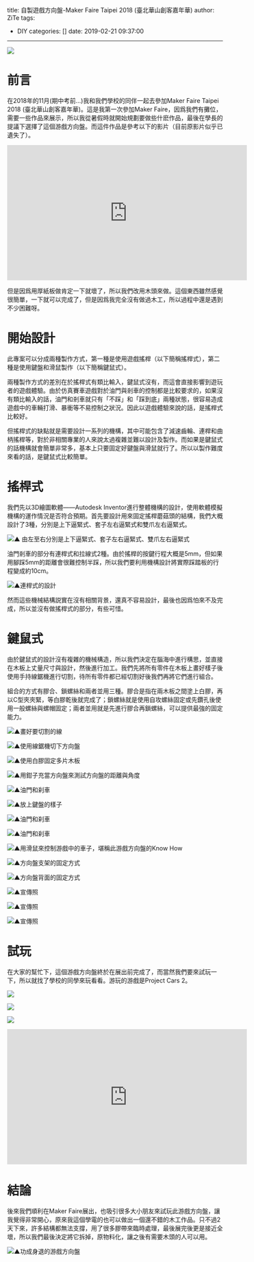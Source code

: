 title: 自製遊戲方向盤-Maker Faire Taipei 2018 (臺北華山創客嘉年華)
author: ZiTe
tags:
  - DIY
categories: []
date: 2019-02-21 09:37:00
---
![](https://1.bp.blogspot.com/-O55tzWNKOOM/XppbGfjNjhI/AAAAAAAACFw/5mg4H7oP5tobmbB7je5IJwFDpC0YsisRACPcBGAsYHg/s320/20181011_%25E9%2581%258A%25E6%2588%25B2%25E6%2596%25B9%25E5%2590%2591%25E7%259B%25A4%25E5%25AE%25A3%25E5%2582%25B3%25E7%2585%25A7-0046.jpg)


# 前言

在2018年的11月(期中考前...)我和我們學校的同伴一起去參加Maker Faire Taipei 2018 (臺北華山創客嘉年華)。這是我第一次參加Maker Faire，因爲我們有攤位，需要一些作品來展示，所以我從暑假時就開始規劃要做些什麽作品，最後在學長的提議下選擇了這個游戲方向盤。而這件作品是參考以下的影片（目前原影片似乎已遺失了）。

<!--more-->

<div style="clear: both; text-align: center;">
<iframe allow="accelerometer; autoplay; encrypted-media; gyroscope; picture-in-picture" allowfullscreen="" frameborder="0" height="315" src="https://www.youtube.com/embed/AqbKj3T-eaM" width="560"></iframe>
</div>

但是因爲用厚紙板做肯定一下就壞了，所以我們改用木頭來做。這個東西雖然感覺很簡單，一下就可以完成了，但是因爲我完全沒有做過木工，所以過程中還是遇到不少困難呀。

# 開始設計

此專案可以分成兩種製作方式，第一種是使用遊戲搖桿（以下簡稱搖桿式），第二種是使用鍵盤和滑鼠製作（以下簡稱鍵鼠式）。

兩種製作方式的差別在於搖桿式有類比輸入，鍵鼠式沒有，而這會直接影響到遊玩者的遊戲體驗。由於仿真賽車遊戲對於油門與剎車的控制都是比較要求的，如果沒有類比輸入的話，油門和剎車就只有「不踩」和「踩到底」兩種狀態，很容易造成遊戲中的車輛打滑、暴衝等不易控制之狀況。因此以遊戲體驗來說的話，是搖桿式比較好。

但搖桿式的缺點就是需要設計一系列的機構，其中可能包含了減速齒輪、連桿和曲柄搖桿等，對於非相關專業的人來說太過複雜並難以設計及製作。而如果是鍵鼠式的話機構就會簡單非常多，基本上只要固定好鍵盤與滑鼠就行了。所以以製作難度來看的話，是鍵鼠式比較簡單。
  
# 搖桿式

我們先以3D繪圖軟體——Autodesk Inventor進行整體機構的設計，使用軟體模擬機構的運作情況是否符合預期。首先要設計用來固定搖桿蘑菇頭的結構，我們大概設計了3種，分別是上下逼緊式、套子左右逼緊式和雙爪左右逼緊式。

![▲ 由左至右分別是上下逼緊式、套子左右逼緊式、雙爪左右逼緊式](https://1.bp.blogspot.com/-OXit-ju8Y2o/Xppbzhya2GI/AAAAAAAACGM/wHNDX5dIY7wctoPgRWosijZLjnbpl5U-QCPcBGAsYHg/s1600/041809445684_01.png)

油門剎車的部分有連桿式和拉線式2種。由於搖桿的按鍵行程大概是5mm，但如果用腳踩5mm的距離會很難控制半踩，所以我們要利用機構設計將實際踩踏板的行程變成約10cm。  
  

![▲連桿式的設計](https://1.bp.blogspot.com/-Cxpauj5J5_Y/XppbGdF6yBI/AAAAAAAACFw/zdC24EMp72cixUpzBI-K26YFOIGsHMeVwCPcBGAsYHg/s1600/unnamed%2B%25283%2529.png)

然而這些機械結構説實在沒有相關背景，還真不容易設計，最後也因爲怕來不及完成，所以並沒有做搖桿式的部分，有些可惜。  
  
  
# 鍵鼠式
由於鍵鼠式的設計沒有複雜的機械構造，所以我們決定在腦海中進行構思，並直接在木板上丈量尺寸與設計，然後進行加工。我們先將所有零件在木板上畫好樣子後使用手持線鋸機進行切割，待所有零件都已經切割好後我們再將它們進行組合。  
  
組合的方式有膠合、鎖螺絲和兩者並用三種。膠合是指在兩木板之間塗上白膠，再以C型夾夾緊，等白膠乾後就完成了；鎖螺絲就是使用自攻螺絲固定或先鑽孔後使用一般螺絲與螺帽固定；兩者並用就是先進行膠合再鎖螺絲，可以提供最強的固定能力。

![▲畫好要切割的線](https://1.bp.blogspot.com/-qSL49ICJzPE/XppbGT3lANI/AAAAAAAACFw/JySKHsgTEK8sraAglCSd3XaBm2LqTqH-gCPcBGAsYHg/s1600/DSC_0011.jpg)

![▲使用線鋸機切下方向盤](https://1.bp.blogspot.com/-f_TgL6vIo2g/XppbGZeycuI/AAAAAAAACFw/8mCyer4qq8YIjmPAghiHgtlVYgltIgm3wCPcBGAsYHg/s1600/DSC_0012.jpg)

![▲使用白膠固定多片木板](https://1.bp.blogspot.com/-qE3Lyu9rl-A/XppbGZx2HLI/AAAAAAAACFw/pPORb1_iblgqV1rMJI-mIYKdtL7dYYECwCPcBGAsYHg/s1600/DSC_0013.jpg)

![▲用鉗子充當方向盤來測試方向盤的距離與角度](https://1.bp.blogspot.com/-XASYoyg8at4/XppbGcUJzJI/AAAAAAAACFw/g7gLtN89AKooRKS7JlfV_79NMDLSebxRgCPcBGAsYHg/s1600/DSC_0057.jpg)

![▲油門和刹車](https://1.bp.blogspot.com/-yY8knYrcxkI/XppbGScz-2I/AAAAAAAACFw/oS4zHJUrfuoAFwkzLNiEAEyoFpY2anEEQCPcBGAsYHg/s1600/DSC_0089.jpg)


![▲放上鍵盤的樣子](https://1.bp.blogspot.com/-Ve3pu_l8kMM/XppbGX-sQxI/AAAAAAAACFw/djFQxSvSg-IuQ3bbb5Q2R-dU-xU1FD7EQCPcBGAsYHg/s1600/DSC_0086.jpg)


![▲油門和刹車](https://1.bp.blogspot.com/-uI6UhqpS1JA/XppbGaGD8nI/AAAAAAAACFw/XqrvP05o9qcGE0wT5K_nXYSwJbo4zhe-gCPcBGAsYHg/s1600/20181011_%25E9%2581%258A%25E6%2588%25B2%25E6%2596%25B9%25E5%2590%2591%25E7%259B%25A4%25E5%25AE%25A3%25E5%2582%25B3%25E7%2585%25A7-0054.jpg)

![▲油門和刹車](https://1.bp.blogspot.com/-c4wz0qXQCsQ/XppbGapAjHI/AAAAAAAACFw/ulTHmKAPZg4PvwxWQ7HASq-_VS0Rg-atgCPcBGAsYHg/s1600/20181011_%25E9%2581%258A%25E6%2588%25B2%25E6%2596%25B9%25E5%2590%2591%25E7%259B%25A4%25E5%25AE%25A3%25E5%2582%25B3%25E7%2585%25A7-0055.jpg)

![▲用滑鼠來控制游戲中的車子，堪稱此游戲方向盤的Know How](https://1.bp.blogspot.com/-iLSfwLSCZys/XppbGS93-rI/AAAAAAAACFw/ibGlOUXh_JsxohAGZcGrkCinmbNUeko9wCPcBGAsYHg/s1600/20181011_%25E9%2581%258A%25E6%2588%25B2%25E6%2596%25B9%25E5%2590%2591%25E7%259B%25A4%25E5%25AE%25A3%25E5%2582%25B3%25E7%2585%25A7-0057.jpg)

![▲方向盤支架的固定方式](https://1.bp.blogspot.com/-3J9DtHU6kFI/XppbGY64_kI/AAAAAAAACFw/021H68aZAFIZdenwiDGPtIQ3YcHScghawCPcBGAsYHg/s1600/20181026_%25E9%2581%258A%25E6%2588%25B2%25E6%2596%25B9%25E5%2590%2591%25E7%259B%25A4%25E5%25AE%25A3%25E5%2582%25B3%25E7%2585%25A7-02-0009.jpg)

![▲方向盤背面的固定方式](https://1.bp.blogspot.com/-7VfwyH50o4o/XppbGXZB-MI/AAAAAAAACFw/nQEE8WW8X7gJ-Ob-3pOHc5cRpzVRjBycACPcBGAsYHg/s1600/20181026_%25E9%2581%258A%25E6%2588%25B2%25E6%2596%25B9%25E5%2590%2591%25E7%259B%25A4%25E5%25AE%25A3%25E5%2582%25B3%25E7%2585%25A7-02-0004.jpg)

![▲宣傳照](https://1.bp.blogspot.com/-pJ-tduIwwcs/XppbGaMniYI/AAAAAAAACFw/LZioyePeh3w_0f9NFvIqCnVctKVdCiPqgCPcBGAsYHg/s1600/ZPH_0073%2528Without%2BText%2529.png)

![▲宣傳照](https://1.bp.blogspot.com/-QVT2R4Vkimo/XppbGSL9TII/AAAAAAAACFw/GqfiFhpNzTcYrWDmoYN4tVy09SxowVP4ACPcBGAsYHg/s1600/ZPH_0041.png)

![▲宣傳照](https://1.bp.blogspot.com/-LIxrL-Hu4nM/XppbGWp9CaI/AAAAAAAACFw/SJZfuX6ES3UUMLsN1DBoTlsQE_RZVXhWwCPcBGAsYHg/s1600/ZPH_0052.png)

# 試玩

在大家的幫忙下，這個游戲方向盤終於在展出前完成了，而當然我們要來試玩一下，所以就找了學校的同學來玩看看。游玩的游戲是Project Cars 2。


![](https://1.bp.blogspot.com/-sJPlwafhEOE/XppbGdQdYlI/AAAAAAAACFw/qkkFti0eSo4BBRn9QS7DGdvZf7sq8E_BQCPcBGAsYHg/s1600/DSC_0093.png)


![](https://1.bp.blogspot.com/-MYH3vsYYi2M/XppbGZd9CYI/AAAAAAAACFw/zvT5GpVmDlsloemnLphpcfrgiocR1SpEACPcBGAsYHg/s1600/DSC_00932.png)


![](https://1.bp.blogspot.com/-9cXHBJqr9cI/XppbGTg8xfI/AAAAAAAACFw/Fqh2-mPu11Iv8eE5gt7ShOJynaF1vetpgCPcBGAsYHg/s1600/DSC_00933.png)


<div style="clear: both; text-align: center;">
<iframe width="560" height="315" src="https://www.youtube.com/embed/LqzdGxMLNnI" frameborder="0" allow="accelerometer; autoplay; encrypted-media; gyroscope; picture-in-picture" allowfullscreen></iframe>
</div>


# 結論

後來我們順利在Maker Faire展出，也吸引很多大小朋友來試玩此游戲方向盤，讓我覺得非常開心，原來我這個學電的也可以做出一個還不錯的木工作品。只不過2天下來，許多結構都無法支撐，用了很多膠帶來臨時處理，最後展完後更是接近全壞，所以我們最後決定將它拆掉，原物料化，讓之後有需要木頭的人可以用。

![▲功成身退的游戲方向盤](https://1.bp.blogspot.com/-F0Jlxj9QzMg/XppbGb-r5YI/AAAAAAAACFw/mlxkpvfgMT45SWX4ejq6DRh0_47nkLcOQCPcBGAsYHg/s1600/DSC_0081.jpg)